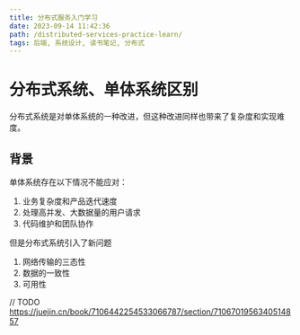 ```yaml
---
title: 分布式服务入门学习
date: 2023-09-14 11:42:36
path: /distributed-services-practice-learn/
tags: 后端, 系统设计, 读书笔记, 分布式
---
```


# 分布式系统、单体系统区别

分布式系统是对单体系统的一种改进，但这种改进同样也带来了复杂度和实现难度。

## 背景

单体系统存在以下情况不能应对：

1. 业务复杂度和产品迭代速度
2. 处理高并发、大数据量的用户请求
3. 代码维护和团队协作

但是分布式系统引入了新问题

1. 网络传输的三态性
2. 数据的一致性
3. 可用性

// TODO https://juejin.cn/book/7106442254533066787/section/7106701956340514857
